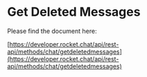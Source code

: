 # Get Deleted Messages

Please find the document here: 

[https://developer.rocket.chat/api/rest-api/methods/chat/getdeletedmessages](https://developer.rocket.chat/api/rest-api/methods/chat/getdeletedmessages)

